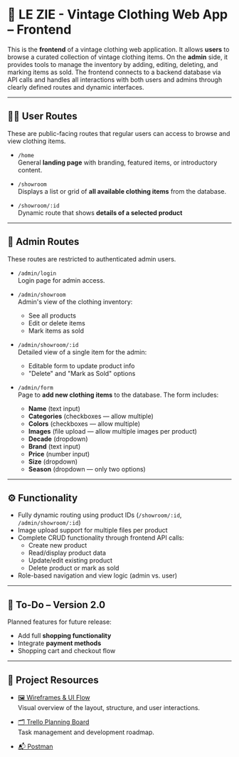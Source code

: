 # 🧥 LE ZIE - Vintage Clothing Web App – Frontend

This is the **frontend** of a vintage clothing web application. It allows **users** to browse a curated collection of vintage clothing items. On the **admin** side, it provides tools to manage the inventory by adding, editing, deleting, and marking items as sold. The frontend connects to a backend database via API calls and handles all interactions with both users and admins through clearly defined routes and dynamic interfaces.

---

## 🧑‍💻 User Routes

These are public-facing routes that regular users can access to browse and view clothing items.

- `/home`  
  General **landing page** with branding, featured items, or introductory content.

- `/showroom`  
  Displays a list or grid of **all available clothing items** from the database.

- `/showroom/:id`  
  Dynamic route that shows **details of a selected product**

---

## 🔐 Admin Routes

These routes are restricted to authenticated admin users.

- `/admin/login`  
  Login page for admin access.

- `/admin/showroom`  
  Admin's view of the clothing inventory:
  - See all products
  - Edit or delete items
  - Mark items as sold

- `/admin/showroom/:id`  
  Detailed view of a single item for the admin:
  - Editable form to update product info
  - "Delete" and "Mark as Sold" options

- `/admin/form`  
  Page to **add new clothing items** to the database. The form includes:
  - **Name** (text input)
  - **Categories** (checkboxes — allow multiple)
  - **Colors** (checkboxes — allow multiple)
  - **Images** (file upload — allow multiple images per product)
  - **Decade** (dropdown)
  - **Brand** (text input)
  - **Price** (number input)
  - **Size** (dropdown)
  - **Season** (dropdown — only two options)

---

## ⚙️ Functionality

- Fully dynamic routing using product IDs (`/showroom/:id`, `/admin/showroom/:id`)
- Image upload support for multiple files per product
- Complete CRUD functionality through frontend API calls:
  - Create new product
  - Read/display product data
  - Update/edit existing product
  - Delete product or mark as sold
- Role-based navigation and view logic (admin vs. user)

---

## 🚀 To-Do – Version 2.0

Planned features for future release:

- Add full **shopping functionality**
- Integrate **payment methods**
- Shopping cart and checkout flow

---

## 🔗 Project Resources

- [🖼️ Wireframes & UI Flow](https://richiscouses.my.canva.site/lezie#home)  
  Visual overview of the layout, structure, and user interactions.

- [🗂️ Trello Planning Board](https://trello.com/b/QqDnmPn8/le-zie)  
  Task management and development roadmap.

- [📬 Postman](https://documenter.getpostman.com/view/41161776/2sB2cX91qN)